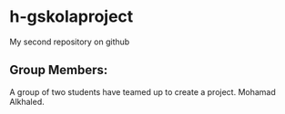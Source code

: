 # h-gskolaproject
My second repository on github
## Group Members:
A group of two students have teamed up to create a project.
Mohamad Alkhaled.